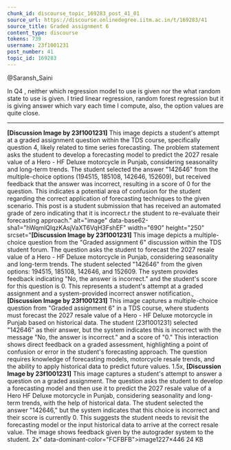 ```yaml
---
chunk_id: discourse_topic_169283_post_41_01
source_url: https://discourse.onlinedegree.iitm.ac.in/t/169283/41
source_title: Graded assignment 6
content_type: discourse
tokens: 739
username: 23f1001231
post_number: 41
topic_id: 169283
---
```


 @Saransh_Saini

In Q4 , neither which regression model to use is given nor the what random state to use is given. I tried linear regression, random forest regression but it is giving answer which vary each time I compute, also, the option values are quite close.

---

**[Discussion Image by 23f1001231]** This image depicts a student's attempt at a graded assignment question within the TDS course, specifically question 4, likely related to time series forecasting. The problem statement asks the student to develop a forecasting model to predict the 2027 resale value of a Hero - HF Deluxe motorcycle in Punjab, considering seasonality and long-term trends. The student selected the answer "142646" from the multiple-choice options (194515, 185108, 142646, 152609), but received feedback that the answer was incorrect, resulting in a score of 0 for the question. This indicates a potential area of confusion for the student regarding the correct application of forecasting techniques to the given scenario. This post is a student submission that has received an automated grade of zero indicating that it is incorrect.r the student to re-evaluate their forecasting approach." alt="image" data-base62-sha1="hWqmlQlqzKAsjVaXT6VqH3FshEF" width="690" height="250" srcset="**[Discussion Image by 23f1001231]** This image depicts a multiple-choice question from the "Graded assignment 6" discussion within the TDS student forum. The question asks the student to forecast the 2027 resale value of a Hero - HF Deluxe motorcycle in Punjab, considering seasonality and long-term trends. The student selected "142646" from the given options: 194515, 185108, 142646, and 152609. The system provides feedback indicating "No, the answer is incorrect." and the student's score for this question is 0. This represents a student's attempt at a graded assignment and a system-provided incorrect answer notification., **[Discussion Image by 23f1001231]** This image captures a multiple-choice question from "Graded assignment 6" in a TDS course, where students must forecast the 2027 resale value of a Hero - HF Deluxe motorcycle in Punjab based on historical data. The student (23f1001231) selected "142646" as their answer, but the system indicates this is incorrect with the message "No, the answer is incorrect." and a score of "0." This interaction shows direct feedback on a graded assessment, highlighting a point of confusion or error in the student's forecasting approach. The question requires knowledge of forecasting models, motorcycle resale trends, and the ability to apply historical data to predict future values. 1.5x, **[Discussion Image by 23f1001231]** This image captures a student's attempt to answer a question on a graded assignment. The question asks the student to develop a forecasting model and then use it to predict the 2027 resale value of a Hero HF Deluxe motorcycle in Punjab, considering seasonality and long-term trends, with the help of historical data. The student selected the answer "142646," but the system indicates that this choice is incorrect and their score is currently 0. This suggests the student needs to revisit the forecasting model or the input historical data to arrive at the correct resale value. The image shows feedback given by the autograder system to the student. 2x" data-dominant-color="FCFBFB">image1227×446 24 KB
